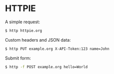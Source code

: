 # HTTPIE

A simple request:

```bash
$ http httpie.org
```

Custom headers and JSON data:

```bash
$ http PUT example.org X-API-Token:123 name=John
```

Submit form:

```bash
$ http -f POST example.org hello=World
```
